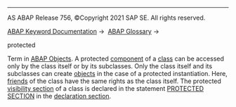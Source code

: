   

* * *

AS ABAP Release 756, ©Copyright 2021 SAP SE. All rights reserved.

[ABAP Keyword Documentation](javascript:call_link\('abenabap.htm'\)) →  [ABAP Glossary](javascript:call_link\('abenabap_glossary.htm'\)) → 

protected

Term in [ABAP Objects](javascript:call_link\('abenabap_objects_glosry.htm'\) "Glossary Entry"). A protected [component](javascript:call_link\('abencomponent_glosry.htm'\) "Glossary Entry") of a [class](javascript:call_link\('abenclass_glosry.htm'\) "Glossary Entry") can be accessed only by the class itself or by its subclasses. Only the class itself and its subclasses can create [objects](javascript:call_link\('abenobject_glosry.htm'\) "Glossary Entry") in the case of a protected instantiation. Here, [friends](javascript:call_link\('abenfriend_glosry.htm'\) "Glossary Entry") of the class have the same rights as the class itself. The protected [visibility section](javascript:call_link\('abenvisibility_section_glosry.htm'\) "Glossary Entry") of a class is declared in the statement [PROTECTED SECTION](javascript:call_link\('abapprotected.htm'\)) in the [declaration section](javascript:call_link\('abendeclaration_part_glosry.htm'\) "Glossary Entry").